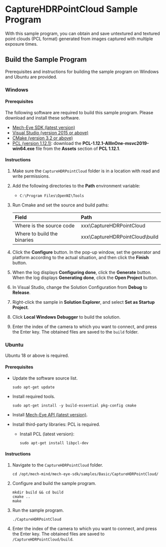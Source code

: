 # CaptureHDRPointCloud Sample Program

With this sample program, you can obtain and save untextured and textured point clouds (PCL format) generated from images captured with multiple exposure times.

## Build the Sample Program

Prerequisites and instructions for building the sample program on Windows and Ubuntu are provided.

### Windows

#### Prerequisites

The following software are required to build this sample program. Please download and install these software.

* [Mech-Eye SDK (latest version)](https://www.mech-mind.com/download/softwaredownloading.html)
* [Visual Studio (version 2015 or above)](https://visualstudio.microsoft.com/vs/community/)
* [CMake (version 3.2 or above)](https://cmake.org/download/)
* [PCL (version 1.12.1)](https://github.com/PointCloudLibrary/pcl/releases): download the **PCL-1.12.1-AllInOne-msvc2019-win64.exe** file from the **Assets** section of **PCL 1.12.1**.

#### Instructions

1. Make sure the `CaptureHDRPointCloud` folder is in a location with read and write permissions.
2. Add the following directories to the **Path** environment variable:
   
   * `C:\Program Files\OpenNI\Tools`

3. Run Cmake and set the source and build paths:
   
   | Field                       | Path                           |
   | :----                       | :----                          |
   | Where is the source code    | xxx\CaptureHDRPointCloud       |
   | Where to build the binaries | xxx\CaptureHDRPointCloud\build |

4. Click the **Configure** button. In the pop-up window, set the generator and platform according to the actual situation, and then click the **Finish** button.
5. When the log displays **Configuring done**, click the **Generate** button. When the log displays **Generating done**, click the **Open Project** button.
6. In Visual Studio, change the Solution Configuration from **Debug** to **Release**.
7. Right-click the sample in **Solution Explorer**, and select **Set as Startup Project**.
8. Click **Local Windows Debugger** to build the solution.
9. Enter the index of the camera to which you want to connect, and press the Enter key. The obtained files are saved to the `build` folder.

### Ubuntu

Ubuntu 18 or above is required.

#### Prerequisites

* Update the software source list.
  
  ```
  sudo apt-get update
  ```

* Install required tools.
  
  ```
  sudo apt-get install -y build-essential pkg-config cmake
  ```

* Install [Mech-Eye API (latest version)](https://www.mech-mind.com/download/softwaredownloading.html).
* Install third-party libraries: PCL is required.
  
  * Install PCL (latest version): 
    
    ```
    sudo apt-get install libpcl-dev
    ```

#### Instructions

1. Navigate to the `CaptureHDRPointCloud` folder. 
   
   ```
   cd /opt/mech-mind/mech-eye-sdk/samples/Basic/CaptureHDRPointCloud/
   ```
   
2. Configure and build the sample program.

   ```
   mkdir build && cd build
   cmake ..
   make
   ```

3. Run the sample program.

   ```
   ./CaptureHDRPointCloud
   ```
   
4. Enter the index of the camera to which you want to connect, and press the Enter key. The obtained files are saved to `/CaptureHDRPointCloud/build`.